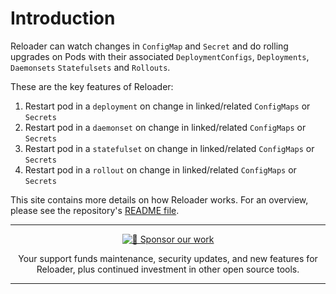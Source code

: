 # Introduction

Reloader can watch changes in `ConfigMap` and `Secret` and do rolling upgrades on Pods with their associated `DeploymentConfigs`, `Deployments`, `Daemonsets` `Statefulsets` and `Rollouts`.

These are the key features of Reloader:

1. Restart pod in a `deployment` on change in linked/related `ConfigMaps` or `Secrets`
1. Restart pod in a `daemonset` on change in linked/related `ConfigMaps` or `Secrets`
1. Restart pod in a `statefulset` on change in linked/related `ConfigMaps` or `Secrets`
1. Restart pod in a `rollout` on change in linked/related `ConfigMaps` or `Secrets`

This site contains more details on how Reloader works. For an overview, please see the repository's [README file](https://github.com/stakater/Reloader/blob/master/README.md).

---

<div align="center">

[![💖 Sponsor our work](https://img.shields.io/badge/Sponsor%20Our%20Work-FF8C00?style=for-the-badge&logo=github-sponsors&logoColor=white)](https://github.com/sponsors/stakater?utm_source=docs&utm_medium=footer&utm_campaign=reloader)

<p>
Your support funds maintenance, security updates, and new features for Reloader, plus continued investment in other open source tools.
</p>

</div>

---
